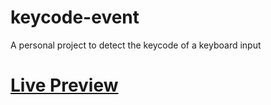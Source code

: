 # keycode-event
A personal project to detect the keycode of a keyboard input
# [Live Preview](https://aryankarayi.github.io/keycode-event)
